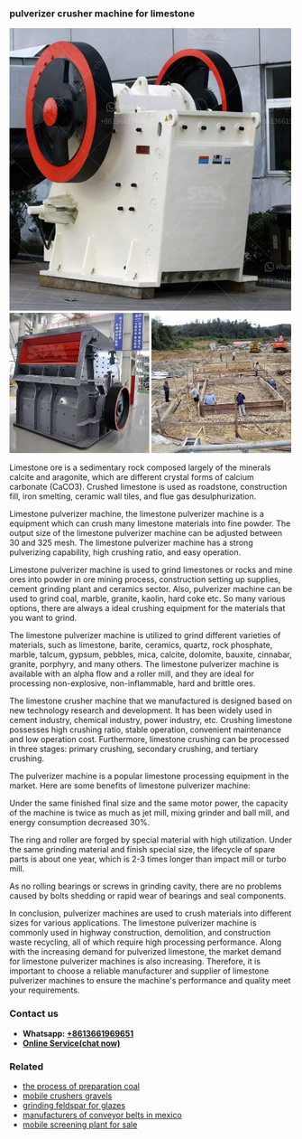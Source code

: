 <h3>pulverizer crusher machine for limestone</h3><img src='1708587215.jpg' alt=''><p>Limestone ore is a sedimentary rock composed largely of the minerals calcite and aragonite, which are different crystal forms of calcium carbonate (CaCO3). Crushed limestone is used as roadstone, construction fill, iron smelting, ceramic wall tiles, and flue gas desulphurization.</p><p>Limestone pulverizer machine, the limestone pulverizer machine is a equipment which can crush many limestone materials into fine powder. The output size of the limestone pulverizer machine can be adjusted between 30 and 325 mesh. The limestone pulverizer machine has a strong pulverizing capability, high crushing ratio, and easy operation.</p><p>Limestone pulverizer machine is used to grind limestones or rocks and mine ores into powder in ore mining process, construction setting up supplies, cement grinding plant and ceramics sector. Also, pulverizer machine can be used to grind coal, marble, granite, kaolin, hard coke etc. So many various options, there are always a ideal crushing equipment for the materials that you want to grind.</p><p>The limestone pulverizer machine is utilized to grind different varieties of materials, such as limestone, barite, ceramics, quartz, rock phosphate, marble, talcum, gypsum, pebbles, mica, calcite, dolomite, bauxite, cinnabar, granite, porphyry, and many others. The limestone pulverizer machine is available with an alpha flow and a roller mill, and they are ideal for processing non-explosive, non-inflammable, hard and brittle ores.</p><p>The limestone crusher machine that we manufactured is designed based on new technology research and development. It has been widely used in cement industry, chemical industry, power industry, etc. Crushing limestone possesses high crushing ratio, stable operation, convenient maintenance and low operation cost. Furthermore, limestone crushing can be processed in three stages: primary crushing, secondary crushing, and tertiary crushing.</p><p>The pulverizer machine is a popular limestone processing equipment in the market. Here are some benefits of limestone pulverizer machine:</p><p>Under the same finished final size and the same motor power, the capacity of the machine is twice as much as jet mill, mixing grinder and ball mill, and energy consumption decreased 30%.</p><p>The ring and roller are forged by special material with high utilization. Under the same grinding material and finish special size, the lifecycle of spare parts is about one year, which is 2-3 times longer than impact mill or turbo mill.</p><p>As no rolling bearings or screws in grinding cavity, there are no problems caused by bolts shedding or rapid wear of bearings and seal components.</p><p>In conclusion, pulverizer machines are used to crush materials into different sizes for various applications. The limestone pulverizer machine is commonly used in highway construction, demolition, and construction waste recycling, all of which require high processing performance. Along with the increasing demand for pulverized limestone, the market demand for limestone pulverizer machines is also increasing. Therefore, it is important to choose a reliable manufacturer and supplier of limestone pulverizer machines to ensure the machine's performance and quality meet your requirements.</p><h3>Contact us</h3><ul><li><strong>Whatsapp:&nbsp;<a href="https://wa.me/8613661969651">+8613661969651</a></strong></li><li><a href="https://swt.shibang-china.com/?git&amp;zhl&amp;pulverizer crusher machine for limestone"><strong>Online Service(chat now)</strong></a></li></ul><h3>Related</h3><ul><li><a href='the process of preparation coal.md'>the process of preparation coal</a></li><li><a href='mobile crushers gravels.md'>mobile crushers gravels</a></li><li><a href='grinding feldspar for glazes.md'>grinding feldspar for glazes</a></li><li><a href='manufacturers of conveyor belts in mexico.md'>manufacturers of conveyor belts in mexico</a></li><li><a href='mobile screening plant for sale.md'>mobile screening plant for sale</a></li></ul>